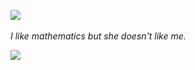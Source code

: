 <!--
**yuepaang/yuepaang** is a ✨ _special_ ✨ repository because its `README.md` (this file) appears on your GitHub profile.

Here are some ideas to get you started:

- 🔭 I’m currently working on ...
- 🌱 I’m currently learning ...
- 👯 I’m looking to collaborate on ...
- 🤔 I’m looking for help with ...
- 💬 Ask me about ...
- 📫 How to reach me: ...
- 😄 Pronouns: ...
- ⚡ Fun fact: ...
-->

<!-- ![Metrics](https://github.com/yuepaang/yuepaang/blob/master/github-metrics.svg) -->


<!-- <p align="center"> -->
<img src="https://github-readme-stats.vercel.app/api?username=yuepaang&theme=gruvbox&show_icons=true"/><br/><br/>
<i>I like mathematics but she doesn't like me.</i><br/>
<!-- <img src="https://visitor-badge.glitch.me/badge?page_id=yuepaang.vistor_badge"/> -->
<img src="https://img.shields.io/badge/dynamic/json?label=Twitter%20Followers&query=%24.data.totalSubs&url=https%3A%2F%2Fapi.spencerwoo.com%2Fsubstats%2F%3Fsource%3Dtwitter%26queryKey%3Dpanghuxiong"/>
<br/>
<!-- </p> -->
